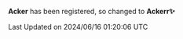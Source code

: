 **Acker** has been registered, so changed to **Ackerr✨**

<!--START_SECTION:waka-->

 Last Updated on 2024/06/16 01:20:06 UTC
<!--END_SECTION:waka-->
